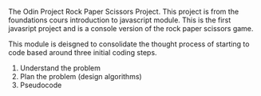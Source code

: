 The Odin Project Rock Paper Scissors Project.
This project is from the foundations cours introduction to javascript module.
This is the first javasript project and is a console version of the rock paper
scissors game. 

This module is deisgned to consolidate the thought process of starting to code based
around three initial coding steps.

1. Understand the problem
2. Plan the problem (design algorithms)
3. Pseudocode
